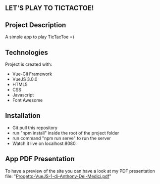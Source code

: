 ## LET'S PLAY TO TICTACTOE!

## Project Description
A simple app to play TicTacToe =)

## Technologies
Project is created with:
* Vue-Cli Framework
* VueJS 3.0.0
* HTML5
* CSS
* Javascript
* Font Awesome

## Installation
* Git pull this repository
* run "npm install" inside the root of the project folder
* run command "npm run serve" to run the server
* Watch it live on localhost:8080.

## App PDF Presentation
To have a preview of the site you can have a look at my PDF
presentation file: "[Progetto-VueJS-1-di-Anthony-Dei-Medici.pdf](https://github.com/AnthonyDM-Dev/LetsPlayToTicTacToe/blob/master/Progetto-VueJS-1-di-Anthony-Dei-Medici.pdf)"